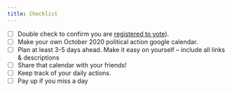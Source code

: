 ```yaml
---
title: Checklist
---
```


- [ ] Double check to confirm you are [registered to vote](https://www.vote.org/)).
- [ ] Make your own October 2020 political action google calendar.
- [ ] Plan at least 3-5 days ahead. Make it easy on yourself – include all links & descriptions
- [ ] Share that calendar with your friends!
- [ ] Keep track of your daily actions.
- [ ] Pay up if you miss a day